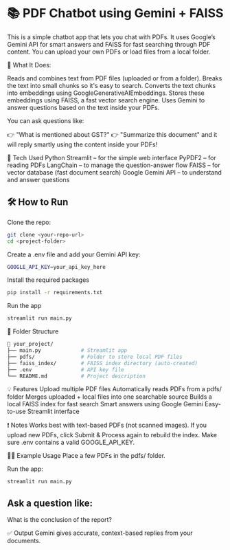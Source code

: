 # 📚 PDF Chatbot using Gemini + FAISS

This is a simple chatbot app that lets you chat with PDFs. It uses Google’s Gemini API for smart answers and FAISS for fast searching through PDF content. You can upload your own PDFs or load files from a local folder.

🚀 What It Does:

Reads and combines text from PDF files (uploaded or from a folder).
Breaks the text into small chunks so it's easy to search.
Converts the text chunks into embeddings using GoogleGenerativeAIEmbeddings.
Stores these embeddings using FAISS, a fast vector search engine.
Uses Gemini to answer questions based on the text inside your PDFs.

You can ask questions like:

👉 "What is mentioned about GST?"
👉 "Summarize this document"
and it will reply smartly using the content inside your PDFs!

🧰 Tech Used
Python
Streamlit – for the simple web interface
PyPDF2 – for reading PDFs
LangChain – to manage the question-answer flow
FAISS – for vector database (fast document search)
Google Gemini API – to understand and answer questions


## 🛠 How to Run

Clone the repo:

```bash
git clone <your-repo-url>
cd <project-folder>
```


 Create a .env file and add your Gemini API key:

```bash
GOOGLE_API_KEY=your_api_key_here
```

 Install the required packages

```bash
pip install -r requirements.txt
```

 Run the app
```bash
streamlit run main.py
```

 📁 Folder Structure
```bash
📂 your_project/
├── main.py             # Streamlit app
├── pdfs/               # Folder to store local PDF files
├── faiss_index/        # FAISS index directory (auto-created)
├── .env                # API key file
└── README.md           # Project description
```

💡 Features
Upload multiple PDF files
Automatically reads PDFs from a pdfs/ folder
Merges uploaded + local files into one searchable source
Builds a local FAISS index for fast search
Smart answers using Google Gemini
Easy-to-use Streamlit interface

❗ Notes
Works best with text-based PDFs (not scanned images).
If you upload new PDFs, click Submit & Process again to rebuild the index.
Make sure .env contains a valid GOOGLE_API_KEY.

🙋‍♀️ Example Usage
Place a few PDFs in the pdfs/ folder.

 Run the app:
```bash
streamlit run main.py
```

## Ask a question like:
What is the conclusion of the report?

✅ Output
Gemini gives accurate, context-based replies from your documents.
